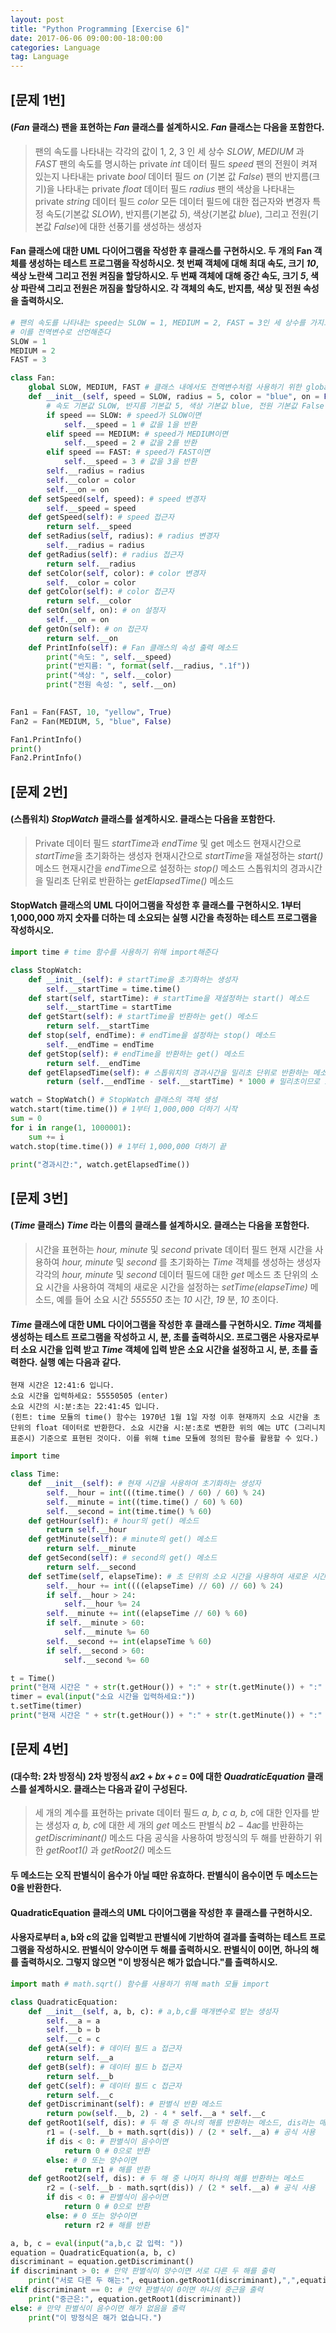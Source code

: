 ```yaml
---
layout: post
title: "Python Programming [Exercise 6]"
date: 2017-06-06 09:00:00-18:00:00
categories: Language
tag: Language
---
```


## [문제 1번] 
#### (*Fan* 클래스) 팬을 표현하는 *Fan* 클래스를 설계하시오. *Fan* 클래스는 다음을 포함한다.
> 팬의 속도를 나타내는 각각의 값이 1, 2, 3 인 세 상수 *SLOW*, *MEDIUM* 과 *FAST*
> 팬의 속도를 명시하는 private *int* 데이터 필드 *speed*
> 팬의 전원이 켜져 있는지 나타내는 private *bool* 데이터 필드 *on* (기본 값 *False*)
> 팬의 반지름(크기)을 나타내는 private *float* 데이터 필드 *radius*
> 팬의 색상을 나타내는 private *string* 데이터 필드 *color*
> 모든 데이터 필드에 대한 접근자와 변경자
> 특정 속도(기본값 *SLOW*), 반지름(기본값 *5*), 색상(기본값 *blue*), 그리고 전원(기본값 *False*)에 대한 선풍기를 생성하는 생성자

#### Fan 클래스에 대한 UML 다이어그램을 작성한 후 클래스를 구현하시오. 두 개의 Fan 객체를 생성하는 테스트 프로그램을 작성하시오. 첫 번째 객체에 대해 최대 속도, 크기 *10*, 색상 노란색 그리고 전원 켜짐을 할당하시오. 두 번째 객체에 대해 중간 속도, 크기 *5*, 색상 파란색 그리고 전원은 꺼짐을 할당하시오. 각 객체의 속도, 반지름, 색상 및 전원 속성을 출력하시오.
```python
# 팬의 속도를 나타내는 speed는 SLOW = 1, MEDIUM = 2, FAST = 3인 세 상수를 가지고 있으므로
# 이를 전역변수로 선언해준다
SLOW = 1 
MEDIUM = 2
FAST = 3

class Fan:
    global SLOW, MEDIUM, FAST # 클래스 내에서도 전역변수처럼 사용하기 위한 global 예약어 
    def __init__(self, speed = SLOW, radius = 5, color = "blue", on = False): 
        # 속도 기본값 SLOW, 반지름 기본값 5, 색상 기본값 blue, 전원 기본값 False인 디폴트 생성자  
        if speed == SLOW: # speed가 SLOW이면
            self.__speed = 1 # 값을 1을 반환
        elif speed == MEDIUM: # speed가 MEDIUM이면
            self.__speed = 2 # 값을 2를 반환
        elif speed == FAST: # speed가 FAST이면
            self.__speed = 3 # 값을 3을 반환
        self.__radius = radius 
        self.__color = color 
        self.__on = on 
    def setSpeed(self, speed): # speed 변경자
        self.__speed = speed 
    def getSpeed(self): # speed 접근자
        return self.__speed
    def setRadius(self, radius): # radius 변경자
        self.__radius = radius
    def getRadius(self): # radius 접근자
        return self.__radius
    def setColor(self, color): # color 변경자
        self.__color = color
    def getColor(self): # color 접근자
        return self.__color
    def setOn(self, on): # on 설정자
        self.__on = on
    def getOn(self): # on 접근자
        return self.__on
    def PrintInfo(self): # Fan 클래스의 속성 출력 메소드
        print("속도: ", self.__speed)
        print("반지름: ", format(self.__radius, ".1f"))
        print("색상: ", self.__color)
        print("전원 속성: ", self.__on)

        
Fan1 = Fan(FAST, 10, "yellow", True)
Fan2 = Fan(MEDIUM, 5, "blue", False)

Fan1.PrintInfo()
print()
Fan2.PrintInfo()
```

## [문제 2번] 
#### (스톱워치) *StopWatch* 클래스를 설계하시오. 클래스는 다음을 포함한다. 
> Private 데이터 필드 *startTime*과 *endTime* 및 get 메소드
> 현재시간으로 *startTime*을 초기화하는 생성자
> 현재시간으로 *startTime*을 재설정하는 *start()* 메소드
> 현재시간을 *endTime*으로 설정하는 *stop()* 메소드
> 스톱워치의 경과시간을 밀리초 단위로 반환하는 *getElapsedTime()* 메소드
#### StopWatch 클래스의 UML 다이어그램을 작성한 후 클래스를 구현하시오. 1부터 1,000,000 까지 숫자를 더하는 데 소요되는 실행 시간을 측정하는 테스트 프로그램을 작성하시오.  
```python
import time # time 함수를 사용하기 위해 import해준다

class StopWatch:
    def __init__(self): # startTime을 초기화하는 생성자
        self.__startTime = time.time()
    def start(self, startTime): # startTime을 재설정하는 start() 메소드
        self.__startTime = startTime
    def getStart(self): # startTime을 반환하는 get() 메소드
        return self.__startTime
    def stop(self, endTime): # endTime을 설정하는 stop() 메소드
        self.__endTime = endTime
    def getStop(self): # endTime을 반환하는 get() 메소드
        return self.__endTime
    def getElapsedTime(self): # 스톱워치의 경과시간을 밀리초 단위로 반환하는 메소드
        return (self.__endTime - self.__startTime) * 1000 # 밀리초이므로 1000을 곱해준다

watch = StopWatch() # StopWatch 클래스의 객체 생성
watch.start(time.time()) # 1부터 1,000,000 더하기 시작 
sum = 0
for i in range(1, 1000001):
    sum += i
watch.stop(time.time()) # 1부터 1,000,000 더하기 끝

print("경과시간:", watch.getElapsedTime())
```

## [문제 3번]
#### (*Time* 클래스) *Time* 라는 이름의 클래스를 설계하시오. 클래스는 다음을 포함한다.
> 시간을 표현하는 *hour, minute* 및 *second* private 데이터 필드
> 현재 시간을 사용하여 *hour, minute* 및 *second* 를 초기화하는 *Time* 객체를 생성하는 생성자 
> 각각의 *hour, minute* 및 *second* 데이터 필드에 대한 *get* 메소드
> 초 단위의 소요 시간을 사용하여 객체의 새로운 시간을 설정하는 *setTime(elapseTime)* 메소드, 예를 들어 소요 시간 *555550* 초는 *10* 시간, *19* 분, *10* 초이다.

#### *Time* 클래스에 대한 UML 다이어그램을 작성한 후 클래스를 구현하시오. *Time* 객체를 생성하는 테스트 프로그램을 작성하고 시, 분, 초를 출력하시오. 프로그램은 사용자로부터 소요 시간을 입력 받고 *Time* 객체에 입력 받은 소요 시간을 설정하고 시, 분, 초를 출력한다. 실행 예는 다음과 같다.

    현재 시간은 12:41:6 입니다.
    소요 시간을 입력하세요: 55550505 (enter)
    소요 시간의 시:분:초는 22:41:45 입니다.
    (힌트: time 모듈의 time() 함수는 1970년 1월 1일 자정 이후 현재까지 소요 시간을 초 단위의 float 데이터로 반환한다. 소요 시간을 시:분:초로 변환한 위의 예는 UTC (그리니치 표준시) 기준으로 표현된 것이다. 이를 위해 time 모듈에 정의된 함수를 활용할 수 있다.)

```python
import time

class Time:
    def __init__(self): # 현재 시간을 사용하여 초기화하는 생성자
        self.__hour = int(((time.time() / 60) / 60) % 24)
        self.__minute = int((time.time() / 60) % 60)
        self.__second = int(time.time() % 60)
    def getHour(self): # hour의 get() 메소드
        return self.__hour
    def getMinute(self): # minute의 get() 메소드
        return self.__minute
    def getSecond(self): # second의 get() 메소드
        return self.__second
    def setTime(self, elapseTime): # 초 단위의 소요 시간을 사용하여 새로운 시간 설정 메소드
        self.__hour += int((((elapseTime) // 60) // 60) % 24) 
        if self.__hour > 24:
            self.__hour %= 24
        self.__minute += int((elapseTime // 60) % 60)
        if self.__minute > 60:
            self.__minute %= 60
        self.__second += int(elapseTime % 60)
        if self.__second > 60:
            self.__second %= 60

t = Time()
print("현재 시간은 " + str(t.getHour()) + ":" + str(t.getMinute()) + ":" + str(t.getSecond()) + " 입니다.")
timer = eval(input("소요 시간을 입력하세요:"))
t.setTime(timer)
print("현재 시간은 " + str(t.getHour()) + ":" + str(t.getMinute()) + ":" + str(t.getSecond()) + " 입니다.")
```

## [문제 4번]
#### (대수학: 2차 방정식) 2차 방정식 𝑎𝑥2 + 𝑏𝑥 + 𝑐 = 0에 대한 *QuadraticEquation* 클래스를 설계하시오. 클래스는 다음과 같이 구성된다.
> 세 개의 계수를 표현하는 private 데이터 필드 *a, b, c*
> *a, b, c*에 대한 인자를 받는 생성자
> *a, b, c*에 대한 세 개의 *get* 메소드
> 판별식 𝑏2 − 4𝑎𝑐를 반환하는 *getDiscriminant()* 메소드 
> 다음 공식을 사용하여 방정식의 두 해를 반환하기 위한 *getRoot1()* 과 *getRoot2()* 메소드

#### 두 메소드는 오직 판별식이 음수가 아닐 때만 유효하다. 판별식이 음수이면 두 메소드는 0을 반환한다. 
#### QuadraticEquation 클래스의 UML 다이어그램을 작성한 후 클래스를 구현하시오. 
#### 사용자로부터 a, b와 c의 값을 입력받고 판별식에 기반하여 결과를 출력하는 테스트 프로그램을 작성하시오. 판별식이 양수이면 두 해를 출력하시오. 판별식이 0이면, 하나의 해를 출력하시오. 그렇지 않으면 "이 방정식은 해가 없습니다."를 출력하시오.
```python
import math # math.sqrt() 함수를 사용하기 위해 math 모듈 import

class QuadraticEquation:
    def __init__(self, a, b, c): # a,b,c를 매개변수로 받는 생성자
        self.__a = a
        self.__b = b
        self.__c = c
    def getA(self): # 데이터 필드 a 접근자
        return self.__a
    def getB(self): # 데이터 필드 b 접근자
        return self.__b
    def getC(self): # 데이터 필드 c 접근자
        return self.__c
    def getDiscriminant(self): # 판별식 반환 메소드
        return pow(self.__b, 2) - 4 * self.__a * self.__c
    def getRoot1(self, dis): # 두 해 중 하나의 해를 반환하는 메소드, dis라는 매개변수를 사용, 이 변수는 판별식이 들어온다
        r1 = (-self.__b + math.sqrt(dis)) / (2 * self.__a) # 공식 사용
        if dis < 0: # 판별식이 음수이면
            return 0 # 0으로 반환
        else: # 0 또는 양수이면 
            return r1 # 해를 반환
    def getRoot2(self, dis): # 두 해 중 나머지 하나의 해를 반환하는 메소드
        r2 = (-self.__b - math.sqrt(dis)) / (2 * self.__a) # 공식 사용
        if dis < 0: # 판별식이 음수이면 
            return 0 # 0으로 반환
        else: # 0 또는 양수이면
            return r2 # 해를 반환

a, b, c = eval(input("a,b,c 값 입력: "))
equation = QuadraticEquation(a, b, c)
discriminant = equation.getDiscriminant()
if discriminant > 0: # 만약 판별식이 양수이면 서로 다른 두 해를 출력
    print("서로 다른 두 해는:", equation.getRoot1(discriminant),",",equation.getRoot2(discriminant))
elif discriminant == 0: # 만약 판별식이 0이면 하나의 중근을 출력
    print("중근은:", equation.getRoot1(discriminant))
else: # 만약 판별식이 음수이면 해가 없음을 출력
    print("이 방정식은 해가 없습니다.")
```
